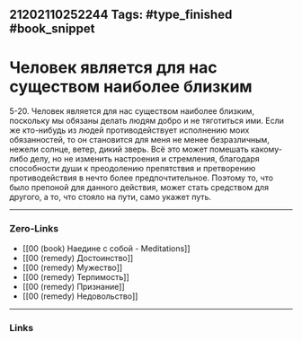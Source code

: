 21202110252244
Tags: #type_finished #book_snippet 
---
# Человек является для нас существом наиболее близким

 5-20. Человек является для нас существом наиболее близким, поскольку мы обязаны делать людям добро и не тяготиться ими. Если же кто-нибудь из людей противодействует исполнению моих обязанностей, то он становится для меня не менее безразличным, нежели солнце, ветер, дикий зверь. Всё это может помешать какому-либо делу, но не изменить настроения и стремления, благодаря способности души к преодолению препятствия и претворению противодействия в нечто более предпочтительное. Поэтому то, что было препоной для данного действия, может стать средством для другого, а то, что стояло на пути, само укажет путь.

---
### Zero-Links
 - [[00 (book) Наедине с собой - Meditations]]
 - [[00 (remedy) Достоинство]]
 - [[00 (remedy) Мужество]]
 - [[00 (remedy) Терпимость]]
 - [[00 (remedy) Признание]]
- [[00 (remedy) Недовольство]]
---
### Links
